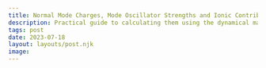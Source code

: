 ```yaml
---
title: Normal Mode Charges, Mode Oscillator Strengths and Ionic Contributions to Dielectric Constant
description: Practical guide to calculating them using the dynamical matrix
tags: post
date: 2023-07-18
layout: layouts/post.njk
image: 
---
```


